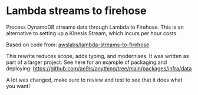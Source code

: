 # Lambda streams to firehose

Process DynamoDB streams data through Lambda to Firehose. This is an alternative to setting up a Kinesis Stream, which incurs per hour costs.

Based on code from: [awslabs/lambda-streams-to-firehose](https://github.com/awslabs/lambda-streams-to-firehose)

This rewrite reduces scope, adds typing, and modernises. It was written as part of a larger project. See here for an example of packaging and deploying: https://github.com/ae9is/anything/tree/main/packages/infra/data

A lot was changed, make sure to review and test to see that it does what you want!
